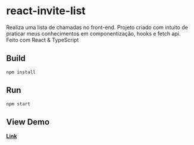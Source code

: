 # react-invite-list
<p>Realiza uma lista de chamadas no front-end. Projeto criado com intuito de praticar meus conhecimentos em componentização, hooks e  fetch api. Feito com React & TypeScript</p>

## Build

```
npm install
```
## Run

```
npm start
```

## View Demo
<strong><a href="http://react-invite-list.vercel.app">Link</a></strong>
